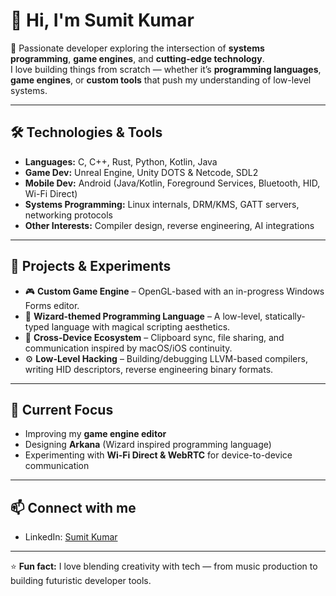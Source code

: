 # 👋 Hi, I'm Sumit Kumar  

🚀 Passionate developer exploring the intersection of **systems programming**, **game engines**, and **cutting-edge technology**.  
I love building things from scratch — whether it’s **programming languages**, **game engines**, or **custom tools** that push my understanding of low-level systems.  

---

## 🛠️ Technologies & Tools  
- **Languages:** C, C++, Rust, Python, Kotlin, Java
- **Game Dev:** Unreal Engine, Unity DOTS & Netcode, SDL2 
- **Mobile Dev:** Android (Java/Kotlin, Foreground Services, Bluetooth, HID, Wi-Fi Direct)  
- **Systems Programming:** Linux internals, DRM/KMS, GATT servers, networking protocols  
- **Other Interests:** Compiler design, reverse engineering, AI integrations 

---

## 🌟 Projects & Experiments
- 🎮 **Custom Game Engine** – OpenGL-based with an in-progress Windows Forms editor.  
- 🧙 **Wizard-themed Programming Language** – A low-level, statically-typed language with magical scripting aesthetics.  
- 📡 **Cross-Device Ecosystem** – Clipboard sync, file sharing, and communication inspired by macOS/iOS continuity.  
- ⚙️ **Low-Level Hacking** – Building/debugging LLVM-based compilers, writing HID descriptors, reverse engineering binary formats.  

---

## 📌 Current Focus
- Improving my **game engine editor**  
- Designing **Arkana** (Wizard inspired programming language)  
- Experimenting with **Wi-Fi Direct & WebRTC** for device-to-device communication  

---

## 📫 Connect with me  
- LinkedIn: [Sumit Kumar](https://www.linkedin.com/in/sumitkr0777/) 

---

⭐ **Fun fact:** I love blending creativity with tech — from music production to building futuristic developer tools.  

